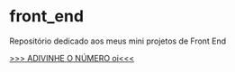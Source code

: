 # front_end
 Repositório dedicado aos meus mini projetos de Front End

<a href="https://melquetrindade.github.io/front_end2/adivinhe_num/ex6.html">>>> ADIVINHE O NÚMERO oi<<< </a>
